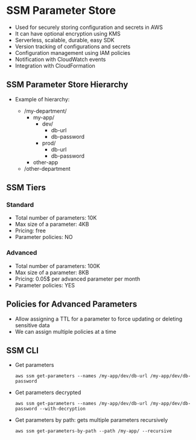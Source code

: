 # SSM Parameter Store

- Used for securely storing configuration and secrets in AWS
- It can have optional encryption using KMS
- Serverless, scalable, durable, easy SDK
- Version tracking of configurations and secrets
- Configuration management using IAM policies
- Notification with CloudWatch events
- Integration with CloudFormation

## SSM Parameter Store Hierarchy

- Example of hierarchy:

    - /my-department/
        - my-app/
            - dev/
                - db-url
                - db-password
            - prod/
                - db-url
                - db-password
        - other-app
    - /other-department

## SSM Tiers

### Standard

- Total number of parameters: 10K
- Max size of a parameter: 4KB
- Pricing: free
- Parameter policies: NO

### Advanced

- Total number of parameters: 100K
- Max size of a parameter: 8KB
- Pricing: 0.05$ per advanced parameter per month
- Parameter policies: YES

## Policies for Advanced Parameters

- Allow assigning a TTL for a parameter to force updating or deleting sensitive data
- We can assign multiple policies at a time

## SSM CLI

- Get parameters
    ```
    aws ssm get-parameters --names /my-app/dev/db-url /my-app/dev/db-password
    ```

- Get parameters decrypted
    ```
    aws ssm get-parameters --names /my-app/dev/db-url /my-app/dev/db-password --with-decryption
    ```

- Get parameters by path: gets multiple parameters recursively
    ```
    aws ssm get-parameters-by-path --path /my-app/ --recursive
    ```

